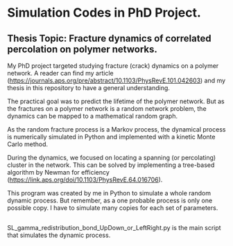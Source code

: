 # Simulation Codes in PhD Project.
## Thesis Topic: Fracture dynamics of correlated percolation on polymer networks.

My PhD project targeted studying fracture (crack) dynamics on a polymer network. A reader can find my article (https://journals.aps.org/pre/abstract/10.1103/PhysRevE.101.042603) and my thesis in this repository to have a general understanding.

The practical goal was to predict the lifetime of the polymer network. But as the fractures on a polymer network is a random network problem, the dynamics can be mapped to a mathematical random graph.


As the random fracture process is a Markov process, the dynamical process is numerically simulated in Python and implemented with a kinetic Monte Carlo method.

During the dynamics, we focused on locating a spanning (or percolating) cluster in the network. This can be solved by implementing a tree-based algorithm by Newman for efficiency (https://link.aps.org/doi/10.1103/PhysRevE.64.016706). 

This program was created by me in Python to simulate a whole random dynamic process. But remember, as a one probable process is only one possible copy. I have to simulate many copies for each set of parameters.

##
SL_gamma_redistribution_bond_UpDown_or_LeftRight.py is the main script that simulates the dynamic process.

